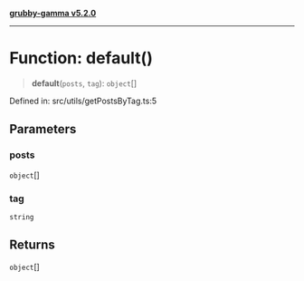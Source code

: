 [**grubby-gamma v5.2.0**](../../../README.md)

***

# Function: default()

> **default**(`posts`, `tag`): `object`[]

Defined in: src/utils/getPostsByTag.ts:5

## Parameters

### posts

`object`[]

### tag

`string`

## Returns

`object`[]
